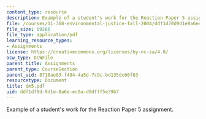 ```yaml
---
content_type: resource
description: Example of a student's work for the Reaction Paper 5 assignment.
file: /courses/11-368-environmental-justice-fall-2004/ddf1d70d9d1e8a6eec0ad9dfff5e39b7_dm5.pdf
file_size: 69266
file_type: application/pdf
learning_resource_types:
- Assignments
license: https://creativecommons.org/licenses/by-nc-sa/4.0/
ocw_type: OCWFile
parent_title: Assignments
parent_type: CourseSection
parent_uid: 8718ae83-f494-4a5d-7c9c-bd135dc66f83
resourcetype: Document
title: dm5.pdf
uid: ddf1d70d-9d1e-8a6e-ec0a-d9dfff5e39b7
---
```

Example of a student's work for the Reaction Paper 5 assignment.